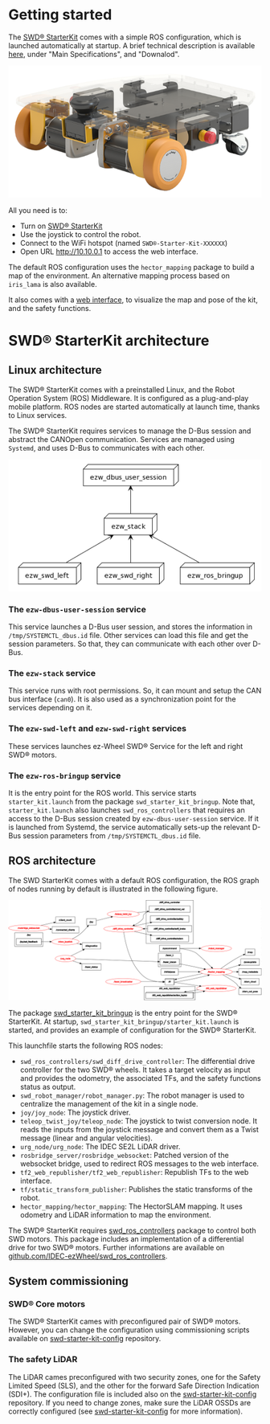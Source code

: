 # Getting started

The [SWD® StarterKit](https://www.ez-wheel.com/en/development-kit-for-agv-and-amr) comes with a simple ROS configuration, which is launched
automatically at startup. A brief technical description is available [here](https://www.ez-wheel.com/en/development-kit-for-agv-and-amr), under "Main Specifications", and "Downalod".

![SWD® StarterKit](figs/starterkit-ez-wheel.png)

All you need is to:

- Turn on [SWD® StarterKit](https://www.ez-wheel.com/en/development-kit-for-agv-and-amr)
- Use the joystick to control the robot.
- Connect to the WiFi hotspot (named `SWD®-Starter-Kit-XXXXXX`)
- Open URL <http://10.10.0.1> to access the web interface.

The default ROS configuration uses the `hector_mapping` package to build a map of the environment. An alternative mapping process based on `iris_lama` is also available.

It also comes with a [web interface](http://10.10.0.1), to visualize the map and pose of the kit, and the safety functions.

# SWD® StarterKit architecture

## Linux architecture

The SWD® StarterKit comes with a preinstalled Linux, and the Robot Operation System (ROS) Middleware. It is configured as a plug-and-play mobile platform. ROS nodes are started automatically at launch time, thanks to Linux services.

The SWD® StarterKit requires services to manage the D-Bus session and abstract the CANOpen communication. Services are managed using `Systemd`, and uses D-Bus to communicates with each other.

![SWD® StarterKit D-Bus Graph](figs/starterkit-dbusgraph.png "SWD® StarterKit D-Bus Graph")

### The `ezw-dbus-user-session` service

This service launches a D-Bus user session, and stores the information in `/tmp/SYSTEMCTL_dbus.id` file. Other services can load this file and get the session parameters. So that, they can communicate with each other over D-Bus.

### The `ezw-stack` service

This service runs with root permissions. So, it can mount and setup the CAN bus interface (`can0`). It is also used as a synchronization point for the services depending on it.

### The `ezw-swd-left` and `ezw-swd-right` services

These services launches ez-Wheel SWD® Service for the left and right SWD® motors.

### The `ezw-ros-bringup` service

It is the entry point for the ROS world. This service starts `starter_kit.launch` from the package `swd_starter_kit_bringup`. Note that, `starter_kit.launch` also launches `swd_ros_controllers` that requires an access to the D-Bus session created by `ezw-dbus-user-session` service. If it is launched from Systemd, the service automatically sets-up the relevant D-Bus session
parameters from `/tmp/SYSTEMCTL_dbus.id` file.

## ROS architecture

The SWD StarterKit comes with a default ROS configuration, the ROS graph of nodes running by default is illustrated in the following figure.

![SWD® StarterKit ROS Graph](figs/starterkit-rosgraph.png "SWD® StarterKit ROS Graph")

The package [swd_starter_kit_bringup](https://github.com/IDEC-ezWheel/swd_starter_kit_bringup) is the entry point for the SWD® StarterKit. At startup, `swd_starter_kit_bringup/starter_kit.launch` is started, and provides an example of configuration for the SWD® StarterKit.

This launchfile starts the following ROS nodes:

- `swd_ros_controllers/swd_diff_drive_controller`: The differential drive controller for the two SWD® wheels. It takes a target velocity as input and provides the odometry, the associated TFs, and the safety functions status as output.
- `swd_robot_manager/robot_manager.py`: The robot manager is used to centralize the management of the kit in a single node.
- `joy/joy_node`: The joystick driver.
- `teleop_twist_joy/teleop_node`: The joystick to twist conversion node. It reads the inputs from the joystick message and convert them as a Twist message (linear and angular velocities).
- `urg_node/urg_node`: The IDEC SE2L LiDAR driver.
- `rosbridge_server/rosbridge_websocket`: Patched version of the websocket bridge, used to redirect ROS messages to the web interface.
- `tf2_web_republisher/tf2_web_republisher`: Republish TFs to the web interface.
- `tf/static_transform_publisher`: Publishes the static transforms of the robot.
- `hector_mapping/hector_mapping`: The HectorSLAM mapping. It uses odometry and LiDAR information to map the environment.

The SWD® StarterKit requires [swd_ros_controllers](https://github.com/IDEC-ezWheel/swd_ros_controllers) package to control both SWD motors. This package includes an implementation of a differential drive for two SWD® motors. Further informations are available on [github.com/IDEC-ezWheel/swd_ros_controllers](https://github.com/IDEC-ezWheel/swd_ros_controllers).

## System commissioning
### SWD® Core motors
The SWD® StarterKit cames with preconfigured pair of SWD® motors. However, you can change the configuration using commissioning scripts available on [swd-starter-kit-config](https://github.com/IDEC-ezWheel/swd-starter-kit-config) repository.

### The safety LiDAR
The LiDAR cames preconfigured with two security zones, one for the Safety Limited Speed (SLS), and the other for the forward Safe Direction Indication (SDI+). The configuration file is included also on the [swd-starter-kit-config](https://github.com/IDEC-ezWheel/swd-starter-kit-config) repository. If you need to change zones, make sure the LiDAR OSSDs are correctly configured (see [swd-starter-kit-config](https://github.com/IDEC-ezWheel/swd-starter-kit-config) for more information).
